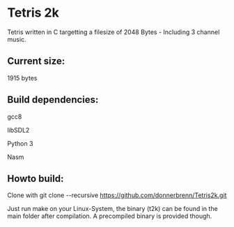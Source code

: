 # Tetris 2k

Tetris written in C targetting a filesize of 2048 Bytes - Including 3 channel music.


## Current size: 

1915 bytes

## Build dependencies:

gcc8

libSDL2

Python 3

Nasm

## Howto build:
Clone with 
git clone --recursive https://github.com/donnerbrenn/Tetris2k.git

Just run make on your Linux-System, the binary (t2k) can be found in the main folder after compilation. A precompiled binary is provided though.

